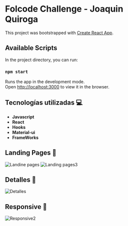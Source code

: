 # Folcode Challenge - Joaquin Quiroga

This project was bootstrapped with [Create React App](https://github.com/facebook/create-react-app).

## Available Scripts

In the project directory, you can run:

### `npm start`

Runs the app in the development mode.\
Open [http://localhost:3000](http://localhost:3000) to view it in the browser.

## Tecnologías utilizadas :computer: 

* __Javascript__
* __React__
* __Hooks__
* __Material-ui__
* __FrameWorks__

## Landing Pages 🚀 

![Landine pages](https://user-images.githubusercontent.com/66262842/134862573-0042ad1c-df91-45cd-addd-586647dd6591.jpg)
![Landing pages3](https://user-images.githubusercontent.com/66262842/134862717-f7153538-6d7e-43a8-8f05-c9cf986dca66.jpg)
## Detalles 🚀 
![Detalles](https://user-images.githubusercontent.com/66262842/134862897-8d37108b-9358-432a-9ee8-b8303216f280.jpg)
## Responsive 🚀 
![Responsive2](https://user-images.githubusercontent.com/66262842/134863716-674fded6-778b-4d19-93e6-0c13303d0b45.jpg)

